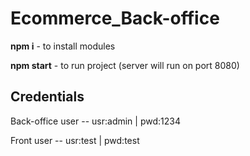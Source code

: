 # Ecommerce_Back-office

**npm i**  - to install modules

**npm start**  - to run project (server will run on port 8080)

Credentials
-----------

Back-office user -- usr:admin | pwd:1234

Front user       -- usr:test  | pwd:test
